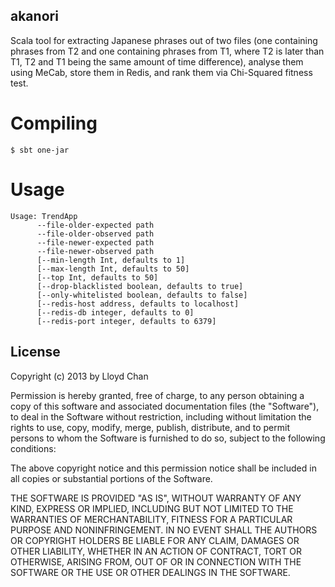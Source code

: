 akanori
------------------

Scala tool for extracting Japanese phrases out of two files (one containing phrases from T2 and one containing phrases from T1, where T2 is later than T1, T2 and T1 being the same amount of time difference), analyse them using MeCab, store them in Redis, and rank them via Chi-Squared fitness test.

Compiling
=======

`$ sbt one-jar`

Usage
=====

```
Usage: TrendApp
      --file-older-expected path
      --file-older-observed path
      --file-newer-expected path
      --file-newer-observed path
      [--min-length Int, defaults to 1]
      [--max-length Int, defaults to 50]
      [--top Int, defaults to 50]
      [--drop-blacklisted boolean, defaults to true]
      [--only-whitelisted boolean, defaults to false]
      [--redis-host address, defaults to localhost]
      [--redis-db integer, defaults to 0]
      [--redis-port integer, defaults to 6379]
```


## License

Copyright (c) 2013 by Lloyd Chan

Permission is hereby granted, free of charge, to any person obtaining a
copy of this software and associated documentation files (the
"Software"), to deal in the Software without restriction, including
without limitation the rights to use, copy, modify, merge, publish,
distribute, and to permit persons to whom the Software is furnished to do so, subject to
the following conditions:

The above copyright notice and this permission notice shall be included
in all copies or substantial portions of the Software.

THE SOFTWARE IS PROVIDED "AS IS", WITHOUT WARRANTY OF ANY KIND, EXPRESS
OR IMPLIED, INCLUDING BUT NOT LIMITED TO THE WARRANTIES OF
MERCHANTABILITY, FITNESS FOR A PARTICULAR PURPOSE AND NONINFRINGEMENT.
IN NO EVENT SHALL THE AUTHORS OR COPYRIGHT HOLDERS BE LIABLE FOR ANY
CLAIM, DAMAGES OR OTHER LIABILITY, WHETHER IN AN ACTION OF CONTRACT,
TORT OR OTHERWISE, ARISING FROM, OUT OF OR IN CONNECTION WITH THE
SOFTWARE OR THE USE OR OTHER DEALINGS IN THE SOFTWARE.